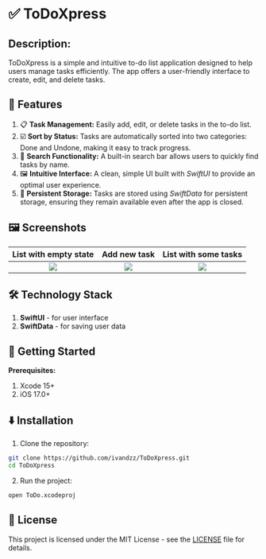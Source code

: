 # ✅ ToDoXpress
## Description:
ToDoXpress is a simple and intuitive to-do list application designed to help users manage tasks efficiently. The app offers a user-friendly interface to create, edit, and delete tasks.

## 📲 Features
1. 📋 **Task Management:** Easily add, edit, or delete tasks in the to-do list.
2. ☑️ **Sort by Status:** Tasks are automatically sorted into two categories: Done and Undone, making it easy to track progress.
3. 🔎 **Search Functionality:** A built-in search bar allows users to quickly find tasks by name.
4. 🖼️ **Intuitive Interface:** A clean, simple UI built with *SwiftUI* to provide an optimal user experience.
5. 📀 **Persistent Storage:** Tasks are stored using *SwiftData* for persistent storage, ensuring they remain available even after the app is closed.
 
## 🖼️ Screenshots
List with empty state | Add new task | List with some tasks |
:--------------------:|:------------:|:--------------------:|
![](https://github.com/ivandzz/ToDoXpress/assets/148357385/3ab9a959-bf3b-4841-83dd-7a92d564543f)  |  ![](https://github.com/ivandzz/ToDoXpress/assets/148357385/26fb7d0a-c02b-4091-9864-bbd372166504) | ![](https://github.com/ivandzz/ToDoXpress/assets/148357385/5a3097eb-8ed1-4e7a-b980-6d15edab928a)

## 🛠️ Technology Stack
1. **SwiftUI** - for user interface
2. **SwiftData** - for saving user data
  
## 🚀 Getting Started
**Prerequisites:**
1. Xcode 15+ 
2. iOS 17.0+

## ⬇️ Installation
1. Clone the repository:
```sh
git clone https://github.com/ivandzz/ToDoXpress.git
cd ToDoXpress
```
2. Run the project: <br>
```sh
open ToDo.xcodeproj
```

## 📄 License
This project is licensed under the MIT License - see the [LICENSE](./LICENSE) file for details.
